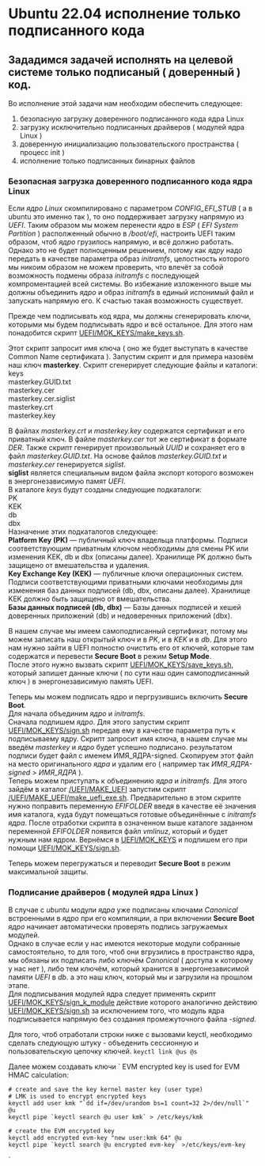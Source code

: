 # Ubuntu 22.04 исполнение только подписанного кода


## Зададимся задачей исполнять на целевой системе только подписаный ( доверенный ) код.

Во исполнение этой задачи нам необходим обеспечить следующее:
1) безопасную загрузку доверенного подписанного кода ядра Linux
2) загрузку исключительно подписанных драйверов ( модулей ядра Linux )
3) доверенную инициализацию пользовательского пространства ( процесс init )
4) исполнение только подписанных бинарных файлов

### Безопасная загрузка доверенного подписанного кода ядра Linux

 Если *ядро Linux* скомпилировано с параметром *CONFIG_EFI_STUB* ( а в ubuntu это именно так ), то оно поддерживает загрузку напрямую из *UEFI*.
Таким образом мы можем перенести *ядро* в *ESP* ( *EFI System Partition* ) располженный обычно в */boot/efi*, настроить UEFI таким образом, чтоб *ядро* грузилось напрямую, и всё должно работать.
 Однако это не будет полноценным решением, потому как *ядру* надо передать в качестве параметра образ *initramfs*, целостность которого мы никоим образом не можем проверить, что влечёт за собой возможность подмены образа *initramfs* с последующей компроментацией всей системы.
 Во избежание изложенного выше мы должны объединить *ядро* и образ *initramfs* в единый испонимый файл и запускать напрямую его. К счастью такая возможность существует. 
 
 Прежде чем подписывать код ядра, мы должны сгенерировать ключи, которыми мы будем подписывать ядро и всё остальное. Для этого нам понадобится скрипт
 [UEFI/MOK_KEYS/make_keys.sh](/UEFI/MOK_KEYS/make_keys.sh).

 Этот скрипт запросит имя ключа ( оно же будет выступать в качестве Common Name сертификата ).
Запустим скрипт и для примера назовём наш ключ **masterkey**. Скрипт сгенерирует следующие файлы и каталоги:  
keys  
masterkey.GUID.txt  
masterkey.cer  
masterkey.cer.siglist  
masterkey.crt  
masterkey.key

 В файлах *masterkey.crt* и *masterkey.key* содержатся сертификат и его приватный ключ. В файле *masterkey.cer* тот же сертификат в формате *DER*.
Также скрипт генерирует произвольный *UUID* и сохраняет его в файл *masterkey.GUID.txt*.
 На основе файлов *masterkey.GUID.txt* и *masterkey.cer* генерируется *siglist*.  
**siglist** является специальным видом файла экспорт которого возможен в энергонезависимую памят *UEFI*.  
В каталоге *keys* будут созданы следующие подкаталоги:  
PK  
KEK  
db  
dbx  
Назначение этих подкаталогов следующее:  
**Platform Key (PK)** — публичный ключ владельца платформы. Подписи соответствующим приватным ключом необходимы для смены PK или изменения KEK, db и dbx (описаны далее). Хранилище PK должно быть защищено от вмешательства и удаления.  
**Key Exchange Key (KEK)** — публичные ключи операционных систем. Подписи соответствующими приватными ключами необходимы для изменения баз данных подписей (db, dbx, описаны далее). Хранилище KEK должно быть защищено от вмешательства.  
**Базы данных подписей (db, dbx)** — Базы данных подписей и хешей доверенных приложений (db) и недоверенных приложений (dbx).  

В нашем случае мы имеем самоподписанный сертификат, потому мы можем записать наш открытый ключ и в *PK*, и в *KEK* и в *db*.
Для этого нам нужно зайти в UEFI полностю очистить его от ключей, которые там содержатся и перевести **Secure Boot** в режим **Setup Mode**.  
После этого нужно вызвать скрипт  [UEFI/MOK_KEYS/save_keys.sh](/UEFI/MOK_KEYS/save_keys.sh), который запишет данные ключи ( по сути наш один самоподписанный ключ ) в энергонезависимую память UEFI.  

Теперь мы можем подписать ядро и пергрузившись включить **Secure Boot**.  
Для начала объединим *ядро* и  *initramfs*.  
Сначала подпишем *ядро*. Для этого запустим скрипт [UEFI/MOK_KEYS/sign.sh](/UEFI/MOK_KEYS/sign.sh) передав ему в качестве параметра путь к подписываему ядру. Скрипт запросит имя ключа, в нашем случае мы введём *masterkey* и *ядро* будет успешно подписано. результатом подписи будет файл с именем ИМЯ_ЯДРА-signed. Скопируем этот файл на место оригинального *ядра* и удалим его ( например так *ИМЯ_ЯДРА-signed* > *ИМЯ_ЯДРА* ).  
Теперь можем приступать к объединению *ядра* и *initramfs*. Для этого зайдём в каталог [/UEFI/MAKE_UEFI](/UEFI/MAKE_UEFI)  запустим скрипт [/UEFI/MAKE_UEFI/make_uefi_exe.sh](/UEFI/MAKE_UEFI/make_uefi_exe.sh). Предварительно в этом скрипте нужно поправить переменную *EFIFOLDER* введя в качестве её значения имя каталога, куда будут помещаться готовые объединённые с *initramfs* *ядра*. После отработки скрипта в означенном выше каталоге заданном переменной *EFIFOLDER* появится файл *vmlinuz*, который и будет нужным нам ядром. Вернёмся в [UEFI/MOK_KEYS](/UEFI/MOK_KEYS) и подпишем его при помощи [UEFI/MOK_KEYS/sign.sh](/UEFI/MOK_KEYS/sign.sh).  

Теперь можем перегружаться и переводит **Secure Boot** в режим максимальной защиты.


### Подписание драйверов ( модулей ядра Linux )

В случае с *ubuntu* модули *ядра* уже подписаны ключами *Canonical* встроенными в *ядро* при его компиляции, а при включении **Secure Boot** *ядро* начинает автоматически проверять подпись загружаемых модулей.  
Однако в случае если у нас имеются некоторые модули собранные самостоятельно, то для того, чтоб они вгрузились в пространство ядра, мы обязаны их подписать либо ключём *Canonical* ( доступа к которому у нас нет ), либо тем ключём, который хранится в энергонезависимой памяти *UEFI* в *db*. а это наш ключ, который мы и загрузили на прошлом этапе.  
Для подписывания модулей ядра следует применять скрипт [UEFI/MOK_KEYS/sign_k_module](/UEFI/MOK_KEYS/sign_k_module) действие которого аналогично действию [UEFI/MOK_KEYS/sign.sh](/UEFI/MOK_KEYS/sign.sh) за исключением того, что модуль ядра подписывается напрямую без создания промежуточного файла *-signed*.




Для того, чтоб отработали строки ниже с вызовами keyctl,
необходимо сделать следующую штуку - объеденить сессионную 
и пользовательскую цепочку ключей.
`
keyctl link @us @s
`


Далее можем создавать ключи
`
EVM encrypted key is used for EVM HMAC calculation:

    # create and save the key kernel master key (user type)
    # LMK is used to encrypt encrypted keys
    keyctl add user kmk "`dd if=/dev/urandom bs=1 count=32 2>/dev/null`" @u
    keyctl pipe `keyctl search @u user kmk` > /etc/keys/kmk

    # create the EVM encrypted key
    keyctl add encrypted evm-key "new user:kmk 64" @u
    keyctl pipe `keyctl search @u encrypted evm-key` >/etc/keys/evm-key
`

